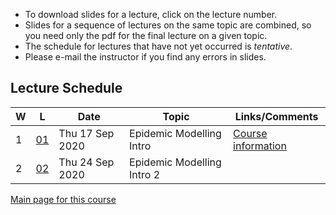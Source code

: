 * To download slides for a lecture, click on the lecture number.
* Slides for a sequence of lectures on the same topic are combined, so you need only the pdf for the final lecture on a given topic.
* The schedule for lectures that have not yet occurred is _tentative_.
* Please e-mail the instructor if you find any errors in slides.

## Lecture Schedule

| W | L | Date | Topic | Links/Comments |
|---|---|------|-------|----------------|
| 1 | [01](tmbl01_2020.pdf) | Thu 17 Sep 2020 | Epidemic Modelling Intro | [Course information](../handouts/tmbinfo_2020.pdf) |
| 2 | [02](tmbl02_2020.pdf) | Thu 24 Sep 2020 | Epidemic Modelling Intro 2 |  |

[Main page for this course](https://davidearn.github.io/tmb2020/)
